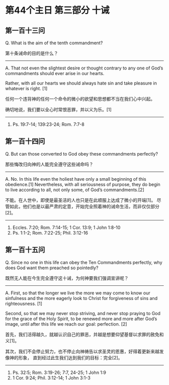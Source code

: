 # 第44个主日 第三部分 十诫

## 第一百十三问

Q. What is the aim of the tenth commandment?

第十条诫命的目的是什么？

---

A. That not even the slightest desire or thought
contrary to any one of God’s commandments
should ever arise in our hearts.

Rather, with all our hearts
we should always hate sin
and take pleasure in whatever is right. [1]

任何一个违背神的任何一个命令的微小的欲望和思想都不当在我们心中兴起。

确切地说，我们要以全心时常恨恶罪，并以义为乐。[1]

---

1. Ps. 19:7-14; 139:23-24; Rom. 7:7-8

## 第一百十四问

Q. But can those converted to God obey these commandments perfectly?

那些悔改归向神的人能完全遵守这些诫命吗？

---

A. No.
In this life even the holiest
have only a small beginning of this obedience.[1]
Nevertheless, with all seriousness of purpose,
they do begin to live
according to all, not only some,
of God’s commandments.[2]

不能。在人世中，即使是最圣洁的人也只是在此顺服上达成了微小的开端[1]。
尽管如此，他们也是以最严肃的定意，开始完全照着神的诫命生活，而非仅仅部分[2]。

---

1. Eccles. 7:20; Rom. 7:14-15; 1 Cor. 13:9; 1 John 1:8-10
2. Ps. 1:1-2; Rom. 7:22-25; Phil. 3:12-16

## 第一百十五问

Q. Since no one in this life
can obey the Ten Commandments perfectly,
why does God want them
preached so pointedly?

既然无人能在今生完全遵守这十诫，为何神要我们强调宣讲呢？

---

A. First, so that the longer we live
the more we may come to know our sinfulness
and the more eagerly look to Christ
for forgiveness of sins and righteousness. [1]

Second, so that
we may never stop striving,
and never stop praying to God for the grace of the Holy Spirit,
to be renewed more and more after God’s image,
until after this life we reach our goal:
perfection. [2]

首先，我们活得越久，就越认识自己的罪恶，并越是想要仰望基督以求罪的赦免和义[1]。

其次，我们不会停止努力，也不停止向神祷告以求圣灵的恩惠，好得着更新来越发像神的形象，
直到经过此生我们达到我们的目标：完全[2]。

---

1. Ps. 32:5; Rom. 3:19-26; 7:7, 24-25; 1 John 1:9
2. 1 Cor. 9:24; Phil. 3:12-14; 1 John 3:1-3